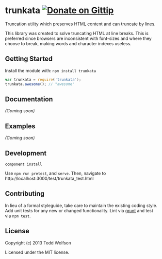 # trunkata [![Donate on Gittip](http://badgr.co/gittip/twolfson.png)](https://www.gittip.com/twolfson/)

Truncation utility which preserves HTML content and can truncate by lines.

This library was created to solve truncating HTML at line breaks. This is preferred since browsers are inconsistent with font-sizes and where they choose to break, making words and character indexes useless.

## Getting Started
Install the module with: `npm install trunkata`

```javascript
var trunkata = require('trunkata');
trunkata.awesome(); // "awesome"
```

## Documentation
_(Coming soon)_

## Examples
_(Coming soon)_

## Development
`component install`

Use `npm run pretest`, and `serve`. Then, navigate to http://localhost:3000/test/trunkata_test.html

## Contributing
In lieu of a formal styleguide, take care to maintain the existing coding style. Add unit tests for any new or changed functionality. Lint via [grunt](https://github.com/gruntjs/grunt) and test via `npm test`.

## License
Copyright (c) 2013 Todd Wolfson

Licensed under the MIT license.
